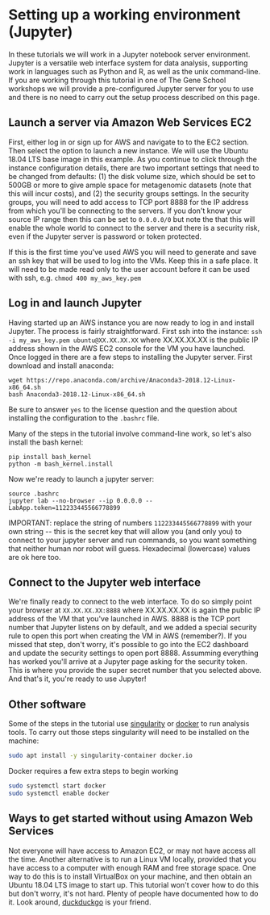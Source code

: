 # Setting up a working environment (Jupyter)

In these tutorials we will work in a Jupyter notebook server environment.
Jupyter is a versatile web interface system for data analysis, supporting work in languages such as Python and R, as well as the unix command-line.
If you are working through this tutorial in one of The Gene School workshops we will provide a pre-configured Jupyter server for you to use and there is no need to carry out the setup process described on this page.

## Launch a server via Amazon Web Services EC2

First, either log in or sign up for AWS and navigate to to the EC2 section.
Then select the option to launch a new instance. We will use the Ubuntu 18.04 LTS base image in this example.
As you continue to click through the instance configuration details, there are two important settings that need to be changed from defaults: (1) the disk volume size, which should be set to 500GB or more to give ample space for metagenomic datasets (note that this will incur costs), and (2) the security groups settings. In the security groups, you will need to add access to TCP port 8888 for the IP address from which you'll be connecting to the servers. If you don't know your source IP range then this can be set to `0.0.0.0/0` but note the that this will enable the whole world to connect to the server and there is a security risk, even if the Jupyter server is password or token protected.

If this is the first time you've used AWS you will need to generate and save an ssh key that will be used to log into the VMs. Keep this in a safe place. It will need to be made read only to the user account before it can be used with ssh, e.g. `chmod 400 my_aws_key.pem`

## Log in and launch Jupyter

Having started up an AWS instance you are now ready to log in and install Jupyter.
The process is fairly straightforward. First ssh into the instance: `ssh -i my_aws_key.pem ubuntu@XX.XX.XX.XX` where XX.XX.XX.XX is the public IP address shown in the AWS EC2 console for the VM you have launched.
Once logged in there are a few steps to installing the Jupyter server. First download and install anaconda:

```
wget https://repo.anaconda.com/archive/Anaconda3-2018.12-Linux-x86_64.sh
bash Anaconda3-2018.12-Linux-x86_64.sh
```

Be sure to answer `yes` to the license question and the question about installing the configuration to the `.bashrc` file.

Many of the steps in the tutorial involve command-line work, so let's also install the bash kernel:
```
pip install bash_kernel
python -m bash_kernel.install
```

Now we're ready to launch a jupyter server:

```
source .bashrc
jupyter lab --no-browser --ip 0.0.0.0 --LabApp.token=112233445566778899
```

IMPORTANT: replace the string of numbers `112233445566778899` with your own string -- this is the secret key that will allow you (and only you) to connect to your jupyter server and run commands, so you want something that neither human nor robot will guess. Hexadecimal (lowercase) values are ok here too.

## Connect to the Jupyter web interface

We're finally ready to connect to the web interface. To do so simply point your browser at `XX.XX.XX.XX:8888` where XX.XX.XX.XX is again the public IP address of the VM that you've launched in AWS. 8888 is the TCP port number that Jupyter listens on by default, and we added a special security rule to open this port when creating the VM in AWS (remember?). If you missed that step, don't worry, it's possible to go into the EC2 dashboard and update the security settings to open port 8888. Assumming everything has worked you'll arrive at a Jupyter page asking for the security token. This is where you provide the super secret number that you selected above. And that's it, you're ready to use Jupyter!

## Other software

Some of the steps in the tutorial use [singularity](https://singularity.lbl.gov) or [docker](https://docker.com) to run analysis tools.
To carry out those steps singularity will need to be installed on the machine:
```bash
sudo apt install -y singularity-container docker.io
```

Docker requires a few extra steps to begin working 
```bash
sudo systemctl start docker
sudo systemctl enable docker
```

## Ways to get started without using Amazon Web Services

Not everyone will have access to Amazon EC2, or may not have access all the time.
Another alternative is to run a Linux VM locally, provided that you have access to a computer with enough RAM and free storage space.
One way to do this is to install VirtualBox on your machine, and then obtain an Ubuntu 18.04 LTS image to start up.
This tutorial won't cover how to do this but don't worry, it's not hard.
Plenty of people have documented how to do it.
Look around, [duckduckgo](https://duckduckgo.com) is your friend.

